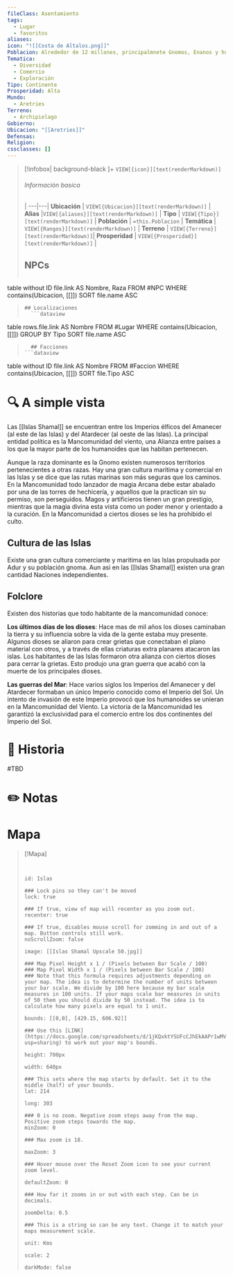 ```yaml
---
fileClass: Asentamiento
tags:
  - Lugar
  - favoritos
aliases: 
icon: "![[Costa de Altalos.png]]"
Poblacion: Alrededor de 12 millones, principalmnete Gnomos, Enanos y humanos, aunque casi todas las razas pueden ser vistas en las ciudade
Tematica:
  - Diversidad
  - Comercio
  - Exploración
Tipo: Continente
Prosperidad: Alta
Mundo:
  - Aretries
Terreno:
  - Archipielago
Gobierno: 
Ubicacion: "[[Aretries]]"
Defensas: 
Religion: 
cssclasses: []
---
```

> [!infobox| background-black ]+
`VIEW[{icon}][text(renderMarkdown)]`
> ###### Información basica
>  |
> ---|---|
>  **Ubicación** | `VIEW[{Ubicacion}][text(renderMarkdown)]` |
> **Alias** |`VIEW[{aliases}][text(renderMarkdown)]` |
> **Tipo** | `VIEW[{Tipo}][text(renderMarkdown)]` |
> **Población** | `=this.Poblacion` |
> **Temática** | `VIEW[{Rangos}][text(renderMarkdown)]` |
> **Terreno** | `VIEW[{Terreno}][text(renderMarkdown)]`|
> **Prosperidad** | `VIEW[{Prosperidad}][text(renderMarkdown)]` |
>   ## NPCs
>   ```dataview
table without ID  file.link AS Nombre, Raza
FROM #NPC
WHERE  contains(Ubicacion, [[]])
SORT file.name ASC
>```
> ## Localizaciones
>   ```dataview
table rows.file.link AS Nombre
FROM #Lugar
WHERE  contains(Ubicacion, [[]])
GROUP BY Tipo
SORT file.name ASC
>```
>   ## Facciones
> ```dataview
table without ID  file.link AS Nombre
FROM #Faccion
WHERE  contains(Ubicacion, [[]])
SORT file.Tipo ASC

# 🔍 A simple vista
Las [[Islas Shamal]]  se encuentran entre los Imperios élficos del Amanecer (al este de las Islas) y del Atardecer (al oeste de las Islas). La principal entidad política es la Mancomunidad del viento, una Alianza entre países a los que la mayor parte de los humanoides que las habitan pertenecen.

Aunque la raza dominante es la Gnomo existen numerosos territorios pertenecientes a otras razas. Hay una gran cultura marítima y comercial en las Islas y se dice que las rutas marinas son más seguras que los caminos. En la Mancomunidad todo lanzador de magia Arcana debe estar abalado por una de las torres de hechicería, y aquellos que la practican sin su permiso, son perseguidos. Magos y artificieros tienen un gran prestigio, mientras que la magia divina esta vista como un poder menor y orientado a la curación. En la Mancomunidad a ciertos dioses se les ha prohibido el culto.

## Cultura de las Islas

Existe una gran cultura comerciante y maritima en las Islas propulsada por Adur y su población gnoma. Aun asi en las [[Islas Shamal]]  existen una gran cantidad Naciones independientes.

## Folclore

Existen dos historias que todo habitante de la mancomunidad conoce:

**Los últimos días de los dioses**: Hace mas de mil años los dioses caminaban la tierra y su influencia sobre la vida de la gente estaba muy presente. Algunos dioses se aliaron para crear grietas que conectaban el plano material con otros, y a través de ellas criaturas extra planares atacaron las islas. Los habitantes de las Islas formaron otra alianza con ciertos dioses para cerrar la grietas. Esto produjo una gran guerra que acabó con la muerte de los principales dioses.

**Las guerras del Mar**: Hace varios siglos los Imperios del Amanecer y del Atardecer formaban un único Imperio conocido como el Imperio del Sol. Un intento de invasión de este Imperio provocó que los humanoides se unieran en la Mancomunidad del Viento. La victoria de la Mancomunidad les garantizó la exclusividad para el comercio entre los dos continentes del Imperio del Sol.
# 📜 Historia

#TBD

# ✏️ Notas

# Mapa
>[!Mapa]
> ```leaflet
> 
> 
> id: Islas
> 
> ### Lock pins so they can't be moved
> lock: true
> 
> ### If true, view of map will recenter as you zoom out. 
> recenter: true
> 
> ### If true, disables mouse scroll for zomming in and out of a map. Button controls still work. 
> noScrollZoom: false
> 
> image: [[Islas Shamal Upscale 50.jpg]]
> 
> ### Map Pixel Height x 1 / (Pixels between Bar Scale / 100)
> ### Map Pixel Width x 1 / (Pixels between Bar Scale / 100) 
> ### Note that this formula requires adjustments depending on your map. The idea is to determine the number of units between your bar scale. We divide by 100 here because my bar scale measures in 100 units. If your maps scale bar measures in units of 50 them you should divide by 50 instead. The idea is to calculate how many pixels are equal to 1 unit. 
> 
> bounds: [[0,0], [429.15, 606.92]]
>
> ### Use this [LINK](https://docs.google.com/spreadsheets/d/1jKQxktYSUFcCJhEkAAPr1wMVBTqUdpEfA5XveUXI17I/edit?usp=sharing) to work out your map's bounds.
>
> height: 700px
> 
> width: 640px
>
> ### This sets where the map starts by default. Set it to the middle (half) of your bounds. 
> lat: 214
>
> long: 303
>
> ### 0 is no zoom. Negative zoom steps away from the map. Positive zoom steps towards the map. 
> minZoom: 0
> 
> ### Max zoom is 18. 
> 
> maxZoom: 3
> 
> ### Hover mouse over the Reset Zoom icon to see your current zoom level. 
> 
> defaultZoom: 0
> 
> ### How far it zooms in or out with each step. Can be in decimals. 
>
> zoomDelta: 0.5
> 
> ### This is a string so can be any text. Change it to match your maps measurement scale. 
> 
> unit: Kms
>
> scale: 2
>
> darkMode: false
>
> ```
